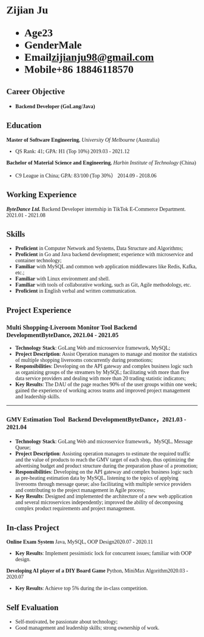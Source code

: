 <h1 style="font-family:Times New Roman, Times, serif">
  <span>Zijian Ju</span>
  <ul>
    <li><span>Age</span>23</li>
    <li><span>Gender</span>Male</li>
    <li><span>Email</span><a href="mailto:zijianju98@gmail.com">zijianju98@gmail.com</a></li>
    <li><span>Mobile</span>+86 18846118570</li>
  </ul>
</h1>


## <span style="font-family:Times New Roman, Times, serif">Career Objective</span>
- **<span style="font-family:Times New Roman, Times, serif">Backend Developer (GoLang/Java)</span>**

## <span style="font-family:Times New Roman, Times, serif"> Education</span>

<span style="font-family:Times New Roman, Times, serif">
 
**Master of Software Engineering**, *University Of Melbourne* (Australia)
- QS Rank: 41; GPA: H1 (Top 10%) <span class="right">2019.03 - 2021.12</span><br>

**Bachelor of Material Science and Engineering**, *Harbin Institute of Technology* (China)
- C9 League in China; GPA: 83/100 (Top 30%） <span class="right">2014.09 - 2018.06</span>
 
 </span>



## <span style="font-family:Times New Roman, Times, serif">Working Experience</span>

<span style="font-family:Times New Roman, Times, serif"> 

***ByteDance Ltd.*** Backend Developer internship in TikTok E-Commerce Department. <span class="right">2021.01 - 2021.08</span><br>

</span>

## <span style="font-family:Times New Roman, Times, serif">Skills</span>

<span style="font-family:Times New Roman, Times, serif">

- **Proficient** in Computer Network and Systems, Data Structure and Algorithms;
- **Proficient** in Go and Java backend development; experience with microservice and container technology;
- **Familiar** with MySQL and common web application middlewares like Redis, Kafka, etc.;
- **Familiar** with Linux environment and shell.
- **Familiar** with tools of collaborative working, such as Git, Agile methodology, etc.
- **Proficient** in English verbal and written communication.

</span>

## <span style="font-family:Times New Roman, Times, serif">Project Experience</span>

### <span style="font-family:Times New Roman, Times, serif">Multi Shopping-Liveroom Monitor Tool<span class="role">&nbsp;Backend Development</span></span><span class="right"><span style="font-family:Times New Roman, Times, serif">ByteDance, 2021.04 - 2021.05</span></span>

<span style="font-family:Times New Roman, Times, serif">

- **Technology Stack**: GoLang Web and microservice framework, MySQL;
- **Project Description**: Assist Operation managers to manage and monitor the statistics of multiple shopping liverooms concurrently during promotions;
- **Responsibilities**: Developing on the API gateway and complex business logic such as organizing groups of the streamers by MySQL; facilitating with more than five data service providers and dealing with more than 20 trading statistic indicators;
- **Key Results**: The DAU of the page reaches 90% of the user groups within one week; gained the experience of working across teams and improved project management and leadership skills.

</span>

---

### <span style="font-family:Times New Roman, Times, serif">GMV Estimation Tool<span class="role">&nbsp; Backend Development</span></span><span class="right"><span style="font-family:Times New Roman, Times, serif">ByteDance，2021.03 - 2021.04</span></span>

<span style="font-family:Times New Roman, Times, serif">

- **Technology Stack**: GoLang Web and microservice framework，MySQL, Message Queue;
- **Project Description**: Assisting operation managers to estimate the required traffic and the value of products to reach the GMV target of each shop, thus optimizing the advertising budget and product structure during the preparation phase of a promotion;
- **Responsibilities**: Developing on the API gateway and complex business logic such as pre-heating estimation data by MySQL, listening to the topics of applying liverooms through message queue; also facilitating with multiple service providers and contributing to the project management in Agile process;
- **Key Results**: Designed and implemented the architecture of a new web application and several microservices independently; improved the ability of decomposing complex product requirements and project management.

</span>

## <span style="font-family:Times New Roman, Times, serif"> In-class Project </span>
 <span style="font-family:Times New Roman, Times, serif">

**Online Exam System**<span class="role">&nbsp;Java, MySQL, OOP Design</span><span class="right">2020.07 - 2020.11</span>
- **Key Results**: Implement pessimistic lock for concurrent issues; familiar with OOP design.

**Developing AI player of a DIY Board Game**<span class="role">&nbsp;Python, MiniMax Algorithm</span><span class="right">2020.03 - 2020.07</span>
- **Key Results**: Achieve top 5% during the in-class competition.

</span>

## <span style="font-family:Times New Roman, Times, serif"> Self Evaluation </span>

<span style="font-family:Times New Roman, Times, serif">

- Self-motivated, be passionate about technology;
- Good management and leadership skills; strong ownership of work.

</span>
